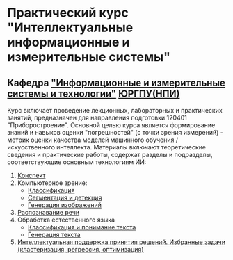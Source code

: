 # Практический курс "Интеллектуальные информационные и измерительные системы" 
## Кафедра ["Информационные и измерительные системы и технологии"](https://www.npi-tu.ru/university/faculty/fitu/kafedry/?kaf=iist) [ЮРГПУ(НПИ)](https://npi-tu.ru/) 
Курс включает проведение лекционных, лабораторных и практических занятий, предназначен для направления подготовки 120401 "Приборостроение". 
Основной целью курса является формирование знаний и навыков оценки "погрешностей" (с точки зрения измерений) - метрик оценки качества моделей машинного обучения / искусственного интеллекта.
Материалы включают теоретические сведения и практические работы, содержат разделы и подразделы, соответствующие основным технологиям ИИ:
1. [Конспект](https://raw.githack.com/danil1online/intelligent_information_and_measurement_systems/main/docs/abstract.html)
2. Компьютерное зрение:
    - [Классификация](docs/lab_1_cv_metrics.md)
    - [Сегментация и детекция](docs/lab_2_cv_metrics.md)
    - [Генерация изображений](docs/lab_3_cv_metrics.md)
3. [Распознавание речи](docs/lab_1_asr.md)
4. Обработка естественного языка
    - [Классификация и понимание текста](docs/lab_1_nlp.md)
    - [Генерация текста](docs/lab_2_nlp.md)
5. [Интеллектуальная поддержка принятия решений. Избранные задачи (кластеризация, регрессия, оптимизация)](docs/lab_1_dss.md)
